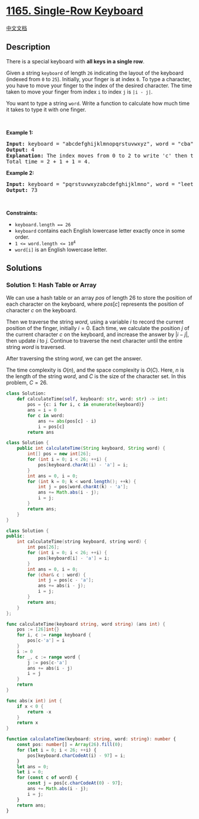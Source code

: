 # [1165. Single-Row Keyboard](https://leetcode.com/problems/single-row-keyboard)

[中文文档](./solution/1100-1199/1165.Single-Row%20Keyboard/README.md)

<!-- tags:Hash Table,String -->

## Description

<p>There is a special keyboard with <strong>all keys in a single row</strong>.</p>

<p>Given a string <code>keyboard</code> of length <code>26</code> indicating the layout of the keyboard (indexed from <code>0</code> to <code>25</code>). Initially, your finger is at index <code>0</code>. To type a character, you have to move your finger to the index of the desired character. The time taken to move your finger from index <code>i</code> to index <code>j</code> is <code>|i - j|</code>.</p>

<p>You want to type a string <code>word</code>. Write a function to calculate how much time it takes to type it with one finger.</p>

<p>&nbsp;</p>
<p><strong class="example">Example 1:</strong></p>

<pre>
<strong>Input:</strong> keyboard = &quot;abcdefghijklmnopqrstuvwxyz&quot;, word = &quot;cba&quot;
<strong>Output:</strong> 4
<strong>Explanation: </strong>The index moves from 0 to 2 to write &#39;c&#39; then to 1 to write &#39;b&#39; then to 0 again to write &#39;a&#39;.
Total time = 2 + 1 + 1 = 4. 
</pre>

<p><strong class="example">Example 2:</strong></p>

<pre>
<strong>Input:</strong> keyboard = &quot;pqrstuvwxyzabcdefghijklmno&quot;, word = &quot;leetcode&quot;
<strong>Output:</strong> 73
</pre>

<p>&nbsp;</p>
<p><strong>Constraints:</strong></p>

<ul>
	<li><code>keyboard.length == 26</code></li>
	<li><code>keyboard</code> contains each English lowercase letter exactly once in some order.</li>
	<li><code>1 &lt;= word.length &lt;= 10<sup>4</sup></code></li>
	<li><code>word[i]</code> is an English lowercase letter.</li>
</ul>

## Solutions

### Solution 1: Hash Table or Array

We can use a hash table or an array $pos$ of length $26$ to store the position of each character on the keyboard, where $pos[c]$ represents the position of character $c$ on the keyboard.

Then we traverse the string $word$, using a variable $i$ to record the current position of the finger, initially $i = 0$. Each time, we calculate the position $j$ of the current character $c$ on the keyboard, and increase the answer by $|i - j|$, then update $i$ to $j$. Continue to traverse the next character until the entire string $word$ is traversed.

After traversing the string $word$, we can get the answer.

The time complexity is $O(n)$, and the space complexity is $O(C)$. Here, $n$ is the length of the string $word$, and $C$ is the size of the character set. In this problem, $C = 26$.

<!-- tabs:start -->

```python
class Solution:
    def calculateTime(self, keyboard: str, word: str) -> int:
        pos = {c: i for i, c in enumerate(keyboard)}
        ans = i = 0
        for c in word:
            ans += abs(pos[c] - i)
            i = pos[c]
        return ans
```

```java
class Solution {
    public int calculateTime(String keyboard, String word) {
        int[] pos = new int[26];
        for (int i = 0; i < 26; ++i) {
            pos[keyboard.charAt(i) - 'a'] = i;
        }
        int ans = 0, i = 0;
        for (int k = 0; k < word.length(); ++k) {
            int j = pos[word.charAt(k) - 'a'];
            ans += Math.abs(i - j);
            i = j;
        }
        return ans;
    }
}
```

```cpp
class Solution {
public:
    int calculateTime(string keyboard, string word) {
        int pos[26];
        for (int i = 0; i < 26; ++i) {
            pos[keyboard[i] - 'a'] = i;
        }
        int ans = 0, i = 0;
        for (char& c : word) {
            int j = pos[c - 'a'];
            ans += abs(i - j);
            i = j;
        }
        return ans;
    }
};
```

```go
func calculateTime(keyboard string, word string) (ans int) {
	pos := [26]int{}
	for i, c := range keyboard {
		pos[c-'a'] = i
	}
	i := 0
	for _, c := range word {
		j := pos[c-'a']
		ans += abs(i - j)
		i = j
	}
	return
}

func abs(x int) int {
	if x < 0 {
		return -x
	}
	return x
}
```

```ts
function calculateTime(keyboard: string, word: string): number {
    const pos: number[] = Array(26).fill(0);
    for (let i = 0; i < 26; ++i) {
        pos[keyboard.charCodeAt(i) - 97] = i;
    }
    let ans = 0;
    let i = 0;
    for (const c of word) {
        const j = pos[c.charCodeAt(0) - 97];
        ans += Math.abs(i - j);
        i = j;
    }
    return ans;
}
```

<!-- tabs:end -->

<!-- end -->
